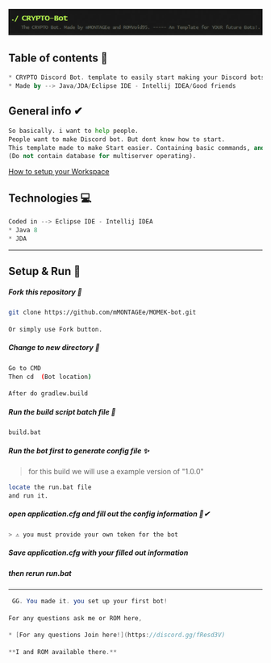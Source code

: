  ![Slogan](https://github.com/mMONTAGEe/CRYPTO-Bot/blob/master/src/main/resources/slogan.png)


## Table of contents 📑
```kotlin
* CRYPTO Discord Bot. template to easily start making your Discord bots.
* Made by --> Java/JDA/Eclipse IDE - Intellij IDEA/Good friends
```

## General info ✔
```python
So basically. i want to help people.
People want to make Discord bot. But dont know how to start.
This template made to make Start easier. Containing basic commands, and stuff
(Do not contain database for multiserver operating).

```

[How to setup your Workspace](https://github.com/mMONTAGEe/CRYPTO-Bot/blob/master/GettingStarted.txt)


## Technologies 💻
```java
Coded in --> Eclipse IDE - Intellij IDEA
* Java 8
* JDA 
```
-----------------------------------------------------------------------------------------------------------

## Setup & Run 🙌

##### Fork this repository 🍴
```bash
git clone https://github.com/mMONTAGEe/MOMEK-bot.git

Or simply use Fork button.
```
	
##### Change to new directory 📁
```bash
Go to CMD
Then cd  (Bot location)

After do gradlew.build
```
	
##### Run the build script batch file  📂
```bash
build.bat
```
	
##### Run the bot first to generate config file ✨
> for this build we will use a example version of "1.0.0"

```bash
locate the run.bat file
and run it.
```

##### open application.cfg and fill out the config information 📑✔
```bash
> ⚠ you must provide your own token for the bot
```

##### Save application.cfg with your filled out information
##### then rerun run.bat



------------------------------------------------------------------------------------------------------------------------------------------



```java
 GG. You made it. you set up your first bot!  

For any questions ask me or ROM here, 

* [For any questions Join here!](https://discord.gg/fResd3V)

**I and ROM available there.**
```

